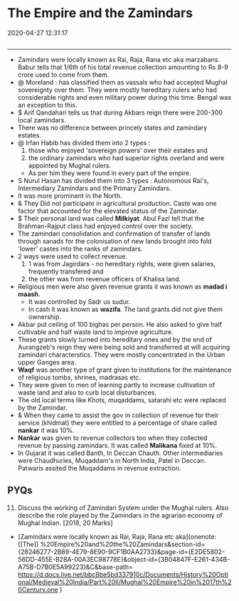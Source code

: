 # The Empire and the Zamindars
2020-04-27 12:31:17
```toc
```
---


-   Zamindars were locally known as Rai, Raja, Rana etc aka marzabans. Babur tells that 1/6th of his total revenue collection amounting to Rs 8-9 crore used to come from them.
- @  Moreland : has classified them as vassals who had accepted Mughal sovereignty over them. They were mostly hereditary rulers who had considerable rights and even military power during this time. Bengal was an exception to this.
- $  Arif Qandahari tells us that during Akbars reign there were 200-300 local zamindars.
-   There was no difference between princely states and zamindary estates.
- @  Irfan Habib has divided them into 2 types : 
	1. those who enjoyed 'sovereign powers' over their estates and 
	2. the ordinary zamindars who had superior rights overland and were appointed by Mughal rulers. 
	- As per him they were found in every part of the empire.
-   S Nurul Hasan has divided them into 3 types : Autonomous Rai's, Intermediary Zamindars and the Primary Zamindars.
-   It was more prominent in the North.
- &  They Did not participate in agricultural production. Caste was one factor that accounted for the elevated status of the Zamindar.
- $ Their personal land was called **Milkiyat**. Abul Fazl tell that the Brahman-Rajput class had enjoyed control over the society.
-   The zamindari consolidation and confirmation of transfer of lands through sanads for the colonisation of new lands brought into fold 'lower' castes into the ranks of zamindars.
-   2 ways were used to collect revenue. 
	1. 1 was from Jagirdars - no hereditary rights, were given salaries, frequently transfered and 
	2. the other was from revenue officers of Khalisa land.
-   Religious men were also given revenue grants it was known as **madad i maash**. 
	- It was controlled by Sadr us sudur. 
	- In cash it was known as **wazifa**. The land grants did not give them ownership.
-   Akbar put ceiling of 100 bighas per person. He also asked to give half cultivable and half waste land to improve agriculture.
-   These grants slowly turned into hereditary ones and by the end of Aurangzeb's reign they were being sold and transferred at will acquiring zamindari characterstics. They were mostly concentrated in the Urban upper Ganges area.
-   **Waqf** was another type of grant given to institutions for the maintenance of religious tombs, shrines, madrasas etc.
-   They were given to men of learning partly to increase cultivation of waste land and also to curb local disturbances.
-   The old local terms like Khots, muqaddams, satarahi etc were replaced by the Zamindar.
- &  When they came to assist the gov in collection of revenue for their service (khidmat) they were entitled to a percentage of share called **nankar** it was 10%.
-   **Nankar** was given to revenue collectors too when they collected revenue by passing zamindars. It was called **Malikana** fixed at 10%.
-   In Gujarat it was called Banth, In Deccan Chauth. Other intermediaries were Chaudhuries, Muqaddam's in North India, Patel in Deccan. Patwaris assited the Muqaddams in revenue extraction.

## PYQs


11. Discuss the working of Zamindari System under the Mughal rulers. Also describe the role played by the Zamindars in the agrarian economy of Mughal Indian. [2018, 20 Marks]
-   [Zamindars were locally known as Rai, Raja, Rana etc aka](onenote: [[The]] %20Empire%20and%20the%20Zamindars&section-id={28246277-2B89-4E79-8E90-9CF1B0AA2733}&page-id={E2DE5802-56DD-455E-B28A-00A3EC98778E}&object-id={3B04847F-E261-434B-A75B-D7B0E5A99223}&C&base-path= https://d.docs.live.net/bbc8be5bd337910c/Documents/History%20Optional/Medieval%20India/Part%20II/Mughal%20Empire%20in%2017th%20Century.one )
 
```ad-Answer

```


 





